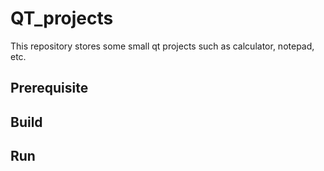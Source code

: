 # QT_projects
This repository stores some small qt projects such as calculator, notepad, etc.

## Prerequisite

## Build

## Run


